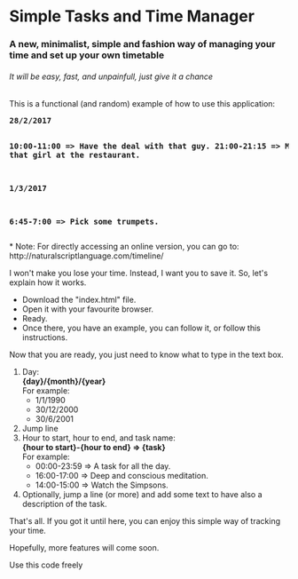 <h1>Simple Tasks and Time Manager</h1>

<h3>A new, minimalist, simple and fashion way of managing your time and set up your own timetable</h3>

<h6>It will be easy, fast, and unpainfull, just give it a chance</h6>

<p>
This is a functional (and random) example of how to use this application:
<pre><b>28/2/2017

10:00-11:00 => Have the deal with that guy.
21:00-21:15 => Meet that girl at the restaurant.

1/3/2017

6:45-7:00 => Pick some trumpets.</b></pre>
</p>

<p>* Note: For directly accessing an online version, you can go to: http://naturalscriptlanguage.com/timeline/</p>

<p>
I won't make you lose your time. Instead, I want you to save it. So, let's explain how it works.
</p>

<ul>
  <li>Download the "index.html" file.</li>
  <li>Open it with your favourite browser.</li>
  <li>Ready.</li>
  <li>Once there, you have an example, you can follow it, or follow this instructions.</li>
</ul>

<p>
  Now that you are ready, you just need to know what to type in the text box.
</p>

<ol>
  <li>
    Day: 
    <br/>
    <b>{day}/{month}/{year}</b>
    <br/>
    For example: 
      <ul>
        <li>1/1/1990</li>
        <li>30/12/2000</li>
        <li>30/6/2001</li>
      </ul>
  </li>
  <li>Jump line</li>
  <li>Hour to start, hour to end, and task name: 
    <br/>
    <b>{hour to start}-{hour to end} => {task}</b>
    <br/>
    For example: 
      <ul>
        <li>00:00-23:59 => A task for all the day.</li>
        <li>16:00-17:00 => Deep and conscious meditation.</li>
        <li>14:00-15:00 => Watch the Simpsons.</li>
      </ul>
  </li>
  <li>Optionally, jump a line (or more) and add some text to have also a description of the task.</li>
</ol>

<p>That's all. If you got it until here, you can enjoy this simple way of tracking your time.</p>

<p>Hopefully, more features will come soon.</p>

<p>Use this code freely</p>
